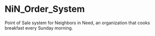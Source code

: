 # NiN_Order_System
Point of Sale system for Neighbors in Need, an organization that cooks breakfast every Sunday morning.
